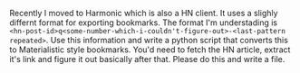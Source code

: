 Recently I moved to Harmonic which is also a HN client. It uses a slighly differnt format for exporting bookmarks. The format I'm understading is `<hn-post-id>q<some-number-which-i-couldn't-figure-out>-<last-pattern repeated>`. Use this information and write a python script that converts this to Materialistic style bookmarks. You'd need to fetch the HN article, extract it's link and figure it out basically after that. Please do this and write a file.
